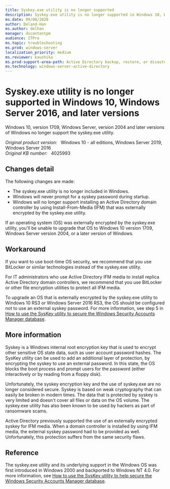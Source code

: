 ```yaml
---
title: Syskey.exe utility is no longer supported
description: Syskey.exe utility is no longer supported in Windows 10, Windows Server 2016 and later versions.
ms.date: 09/08/2020
author: Deland-Han
ms.author: delhan
manager: dscontentpm
audience: ITPro
ms.topic: troubleshooting
ms.prod: windows-server
localization_priority: medium
ms.reviewer: kaushika
ms.prod-support-area-path: Active Directory backup, restore, or disaster recovery 
ms.technology: windows-server-active-directory
---
```

# Syskey.exe utility is no longer supported in Windows 10, Windows Server 2016, and later versions

Windows 10, version 1709, Windows Server, version 2004 and later versions of Windows no longer support the syskey.exe utility.

_Original product version:_ &nbsp; Windows 10 - all editions, Windows Server 2019, Windows Server 2016  
_Original KB number:_ &nbsp; 4025993

## Changes detail

The following changes are made:

- The syskey.exe utility is no longer included in Windows.
- Windows will never prompt for a syskey password during startup.
- Windows will no longer support installing an Active Directory domain controller by using Install-From-Media (IFM) that was externally encrypted by the syskey.exe utility.

If an operating system (OS) was externally encrypted by the syskey.exe utility, you'll be unable to upgrade that OS to Windows 10 version 1709, Windows Server version 2004, or a later version of Windows.

## Workaround

If you want to use boot-time OS security, we recommend that you use BitLocker or similar technologies instead of the syskey.exe utility.

For IT administrators who use Active Directory IFM media to install replica Active Directory domain controllers, we recommend that you use BitLocker or other file encryption utilities to protect all IFM media.

To upgrade an OS that is externally encrypted by the syskey.exe utility to Windows 10 RS3 or Windows Server 2016 RS3, the OS should be configured not to use an external syskey password. For more information, see step 5 in [How to use the SysKey utility to secure the Windows Security Accounts Manager database](https://support.microsoft.com/help/310105).

## More information

Syskey is a Windows internal root encryption key that is used to encrypt other sensitive OS state data, such as user account password hashes. The SysKey utility can be used to add an additional layer of protection, by encrypting the syskey to use an external password. In this state, the OS blocks the boot process and prompt users for the password (either interactively or by reading from a floppy disk).

Unfortunately, the syskey encryption key and the use of syskey.exe are no longer considered secure. Syskey is based on weak cryptography that can easily be broken in modern times. The data that is protected by syskey is very limited and doesn't cover all files or data on the OS volume. The syskey.exe utility has also been known to be used by hackers as part of ransomware scams.

Active Directory previously supported the use of an externally encrypted syskey for IFM media. When a domain controller is installed by using IFM media, the external syskey password had to be provided as well. Unfortunately, this protection suffers from the same security flaws.

## Reference

The syskey.exe utility and its underlying support in the Windows OS was first introduced in Windows 2000 and backported to Windows NT 4.0. For more information, see [How to use the SysKey utility to help secure the Windows Security Accounts Manager database](https://support.microsoft.com/help/310105).
